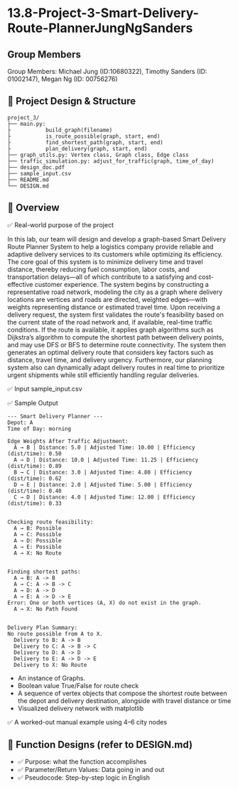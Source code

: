 # 13.8-Project-3-Smart-Delivery-Route-PlannerJungNgSanders

## Group Members
Group Members: Michael Jung (ID:10680322), Timothy Sanders (ID: 01002147), Megan Ng (ID: 00756276)

## 🧠 Project Design & Structure
```
project_3/
├── main.py:
├           build_graph(filename)
├           is_route_possible(graph, start, end)
├           find_shortest_path(graph, start, end)
├           plan_delivery(graph, start, end)
├── graph_utils.py: Vertex class, Graph class, Edge class
├── traffic_simulation.py: adjust_for_traffic(graph, time_of_day)
├── design_doc.pdf
├── sample_input.csv
├── README.md
└── DESIGN.md
```

## 📄 Overview
✅ Real-world purpose of the project

In this lab, our team will design and develop a graph-based Smart Delivery Route Planner System to help a logistics company provide reliable and adaptive delivery services to its customers while optimizing its efficiency.
The core goal of this system is to minimize delivery time and travel distance, thereby reducing fuel consumption, labor costs, and transportation delays—all of which contribute to a satisfying and cost-effective customer experience.
The system begins by constructing a representative road network, modeling the city as a graph where delivery locations are vertices and roads are directed, weighted edges—with weights representing distance or estimated travel time. Upon receiving a delivery request, the system first validates the route's feasibility based on the current state of the road network and, if available, real-time traffic conditions.
If the route is available, it applies graph algorithms such as Dijkstra’s algorithm to compute the shortest path between delivery points, and may use DFS or BFS to determine route connectivity. The system then generates an optimal delivery route that considers key factors such as distance, travel time, and delivery urgency.
Furthermore, our planning system also can dynamically adapt delivery routes in real time to prioritize urgent shipments while still efficiently handling regular deliveries.

✅ Input
sample_input.csv

✅ Sample Output
```
--- Smart Delivery Planner ---
Depot: A
Time of Day: morning

Edge Weights After Traffic Adjustment:
  A → B | Distance: 5.0 | Adjusted Time: 10.00 | Efficiency (dist/time): 0.50
  A → D | Distance: 10.0 | Adjusted Time: 11.25 | Efficiency (dist/time): 0.89
  B → C | Distance: 3.0 | Adjusted Time: 4.80 | Efficiency (dist/time): 0.62
  D → E | Distance: 2.0 | Adjusted Time: 5.00 | Efficiency (dist/time): 0.40
  C → D | Distance: 4.0 | Adjusted Time: 12.00 | Efficiency (dist/time): 0.33


Checking route feasibility:
  A → B: Possible
  A → C: Possible
  A → D: Possible
  A → E: Possible
  A → X: No Route


Finding shortest paths:
  A → B: A -> B
  A → C: A -> B -> C
  A → D: A -> D
  A → E: A -> D -> E
Error: One or both vertices (A, X) do not exist in the graph.
  A → X: No Path Found


Delivery Plan Summary:
No route possible from A to X.
  Delivery to B: A -> B
  Delivery to C: A -> B -> C
  Delivery to D: A -> D
  Delivery to E: A -> D -> E
  Delivery to X: No Route
```
- An instance of Graphs.
- Boolean value True/False for route check
- A sequence of vertex objects that compose the shortest route between the depot and delivery destination, alongside with travel distance or time
- Visualized delivery network with matplotlib 

✅ A worked-out manual example using 4–6 city nodes


## 📄 Function Designs (refer to DESIGN.md)
- ✅ Purpose: what the function accomplishes
- ✅ Parameter/Return Values: Data going in and out
- ✅ Pseudocode: Step-by-step logic in English
